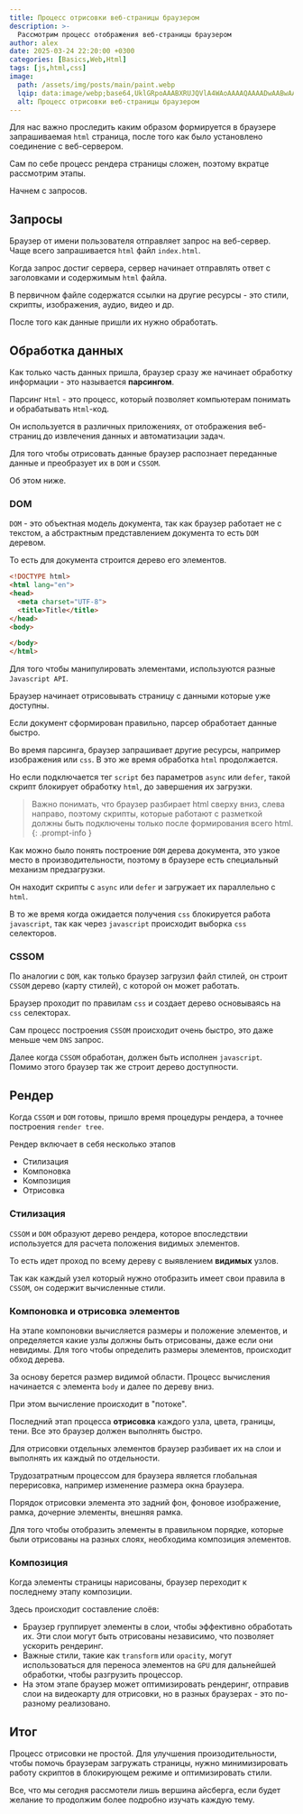 ```yaml
---
title: Процесс отрисовки веб-страницы браузером
description: >-
  Рассмотрим процесс отображения веб-страницы браузером
author: alex
date: 2025-03-24 22:20:00 +0300
categories: [Basics,Web,Html]
tags: [js,html,css]
image:
  path: /assets/img/posts/main/paint.webp
  lqip: data:image/webp;base64,UklGRpoAAABXRUJQVlA4WAoAAAAQAAAADwAABwAAQUxQSDIAAAARL0AmbZurmr57yyIiqE8oiG0bejIYEQTgqiDA9vqnsUSI6H+oAERp2HZ65qP/VIAWAFZQOCBCAAAA8AEAnQEqEAAIAAVAfCWkAALp8sF8rgRgAP7o9FDvMCkMde9PK7euH5M1m6VWoDXf2FkP3BqV0ZYbO6NA/VFIAAAA
  alt: Процесс отрисовки веб-страницы браузером
---
```


Для нас важно проследить каким образом формируется в браузере запрашиваемая `html` страница, после того как было установлено соединение с веб-сервером.

Сам по себе процесс рендера страницы сложен, поэтому вкратце рассмотрим этапы.

Начнем с запросов.

## Запросы

Браузер от имени пользователя отправляет запрос на веб-сервер. Чаще всего запрашивается `html` файл `index.html`.

Когда запрос достиг сервера, сервер начинает отправлять ответ с заголовками и содержимым `html` файла.

В первичном файле содержатся ссылки на другие ресурсы - это стили, скрипты, изображения, аудио, видео и др.

После того как данные пришли их нужно обработать.

## Обработка данных

Как только часть данных пришла, браузер сразу же начинает обработку информации - это называется **парсингом**.

Парсинг `Html` - это процесс, который позволяет компьютерам понимать и обрабатывать `Html`-код. 

Он используется в различных приложениях, от отображения веб-страниц до извлечения данных и автоматизации задач.

Для того чтобы отрисовать данные браузер распознает переданные данные и преобразует их в `DOM` и `CSSOM`.

Об этом ниже.

### DOM

`DOM` - это объектная модель документа, так как браузер работает не с текстом, а абстрактным представлением документа то есть `DOM` деревом.

То есть для документа строится дерево его элементов.

````html
<!DOCTYPE html>
<html lang="en">
<head>
  <meta charset="UTF-8">
  <title>Title</title>
</head>
<body>

</body>
</html>
````

Для того чтобы манипулировать элементами, используются разные `Javascript API`.

Браузер начинает отрисовывать страницу с данными которые уже доступны.

Если документ сформирован правильно, парсер обработает данные быстро.

Во время парсинга, браузер запрашивает другие ресурсы, например изображения или `css`. В это же время обработка `html` продолжается.

Но если подключается тег `script` без параметров `async` или `defer`, такой скрипт блокирует обработку `html`, до завершения их загрузки.

> Важно понимать, что браузер разбирает html сверху вниз, слева направо, поэтому скрипты, которые работают с разметкой должны быть подключены только после формирования всего html.
{: .prompt-info }

Как можно было понять построение `DOM` дерева документа, это узкое место в производительности, поэтому в браузере есть специальный механизм предзагрузки.

Он находит скрипты с `async` или `defer` и загружает их параллельно с `html`.

В то же время когда ожидается получения `css` блокируется работа `javascript`, так как через `javascript` происходит выборка `css` селекторов.

### CSSOM

По аналогии с `DOM`, как только браузер загрузил файл стилей, он строит `CSSOM` дерево (карту стилей), с которой он может работать.

Браузер проходит по правилам `css` и создает дерево основываясь на `css` селекторах.

Сам процесс построения `CSSOM` происходит очень быстро, это даже меньше чем `DNS` запрос.

Далее когда `CSSOM` обработан, должен быть исполнен `javascript`. Помимо этого браузер так же строит дерево доступности.

## Рендер

Когда `CSSOM` и `DOM` готовы, пришло время процедуры рендера, а точнее построения `render tree`.

Рендер включает в себя несколько этапов

- Стилизация
- Компоновка
- Композиция
- Отрисовка

### Стилизация

`CSSOM` и `DOM` образуют дерево рендера, которое впоследствии используется для расчета положения видимых элементов.

То есть идет проход по всему дереву с выявлением **видимых** узлов.

Так как каждый узел который нужно отобразить имеет свои правила в `CSSOM`, он содержит вычисленные стили.

### Компоновка и отрисовка элементов

На этапе компоновки вычисляется размеры и положение элементов, и определяется какие узлы должны быть отрисованы, даже если они невидимы.
Для того чтобы определить размеры элементов, происходит обход дерева.

За основу берется размер видимой области. Процесс вычисления начинается с элемента `body` и далее по дереву вниз.

При этом вычисление происходит в "потоке".

Последний этап процесса **отрисовка** каждого узла, цвета, границы, тени. Все это браузер должен выполнять быстро.

Для отрисовки отдельных элементов браузер разбивает их на слои и выполнять их каждый по отдельности.

Трудозатратным процессом для браузера является глобальная перерисовка, например изменение размера окна браузера.

Порядок отрисовки элемента это задний фон, фоновое изображение, рамка, дочерние элементы, внешняя рамка.

Для того чтобы отобразить элементы в правильном порядке, которые были отрисованы на разных слоях, необходима композиция элементов.

### Композиция

Когда элементы страницы нарисованы, браузер переходит к последнему этапу композиции. 

Здесь происходит составление слоёв:

- Браузер группирует элементы в слои, чтобы эффективно обработать их. Эти слои могут быть отрисованы независимо, что позволяет ускорить рендеринг.
- Важные стили, такие как `transform` или `opacity`, могут использоваться для переноса элементов на `GPU` для дальнейшей обработки, чтобы разгрузить процессор.
- На этом этапе браузер может оптимизировать рендеринг, отправив слои на видеокарту для отрисовки, но в разных браузерах - это по-разному реализовано.

## Итог

Процесс отрисовки не простой. Для улучшения произодительности, чтобы помочь браузерам загружать страницы, нужно минимизировать работу скриптов в блокирующем режиме и оптимизировать стили.

Все, что мы сегодня рассмотели лишь вершина айсберга, если будет желание то продолжим более подробно изучать каждую тему.
